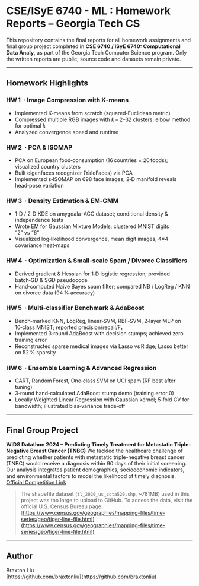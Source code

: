 # CSE/ISyE 6740 - ML : Homework Reports – Georgia Tech CS
This repository contains the final reports for all homework assignments and final group project completed in **CSE 6740 / ISyE 6740: Computational Data Analy**, as part of the Georgia Tech Computer Science program. Only the written reports are public; source code and datasets remain private.

---
## Homework Highlights

### HW 1  · Image Compression with K‑means
* Implemented K‑means from scratch (squared‑Euclidean metric)
* Compressed multiple RGB images with *k* = 2–32 clusters; elbow method for optimal *k*
* Analyzed convergence speed and runtime

### HW 2  · PCA & ISOMAP
* PCA on European food‑consumption (16 countries × 20 foods); visualized country clusters
* Built eigenfaces recognizer (YaleFaces) via PCA
* Implemented ε‑ISOMAP on 698 face images; 2‑D manifold reveals head‑pose variation

### HW 3  · Density Estimation & EM‑GMM
* 1‑D / 2‑D KDE on amygdala–ACC dataset; conditional density & independence tests
* Wrote EM for Gaussian Mixture Models; clustered MNIST digits “2” vs “6”
* Visualized log‑likelihood convergence, mean digit images, 4×4 covariance heat‑maps

### HW 4  · Optimization & Small‑scale Spam / Divorce Classifiers
* Derived gradient & Hessian for 1‑D logistic regression; provided batch‑GD & SGD pseudocode
* Hand‑computed Naive Bayes spam filter; compared NB / LogReg / KNN on divorce data (94 % accuracy)

### HW 5  · Multi‑classifier Benchmark & AdaBoost
* Bench‑marked KNN, LogReg, linear‑SVM, RBF‑SVM, 2‑layer MLP on 10‑class MNIST; reported precision/recall/F₁
* Implemented 3‑round AdaBoost with decision stumps; achieved zero training error
* Reconstructed sparse medical images via Lasso vs Ridge; Lasso better on 52 % sparsity

### HW 6  · Ensemble Learning & Advanced Regression
* CART, Random Forest, One‑class SVM on UCI spam (RF best after tuning)
* 3‑round hand‑calculated AdaBoost stump demo (training error 0)
* Locally Weighted Linear Regression with Gaussian kernel; 5‑fold CV for bandwidth; illustrated bias‑variance trade‑off

---
## Final Group Project
**WiDS Datathon 2024 – Predicting Timely Treatment for Metastatic Triple-Negative Breast Cancer (TNBC)** 
We tackled the healthcare challenge of predicting whether patients with metastatic triple-negative breast cancer (TNBC) would receive a diagnosis within 90 days of their initial screening. Our analysis integrates patient demographics, socioeconomic indicators, and environmental factors to model the likelihood of timely diagnosis.
[Official Competition Link](https://www.kaggle.com/competitions/widsdatathon2024-challenge1)

> The shapefile dataset (`tl_2020_us_zcta520.shp`, ~781MB) used in this project was too large to upload to GitHub.
To access the data, visit the official U.S. Census Bureau page:  
[https://www.census.gov/geographies/mapping-files/time-series/geo/tiger-line-file.html](https://www.census.gov/geographies/mapping-files/time-series/geo/tiger-line-file.html)


---

## Author

Braxton Liu  
[https://github.com/braxtonliu](https://github.com/braxtonliu)  
